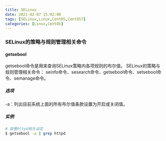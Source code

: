 ```yaml
---
title: SELinux
date: 2021-02-07 15:02:00
tags: [SELinux,Linux,CentOS,CentOS7]
categories: [Linux,CentOS]
---
```


### SELinux的策略与规则管理相关命令

#### getsebool

getsebool命令是用来查询SELinux策略内各项规则的布尔值。
SELinux的策略与规则管理相关命令：
seinfo命令、sesearch命令、getsebool命令、setsebool命令、semanage命令。

##### 选项

-a：列出目前系统上面的所有布尔值条款设置为开启或关闭值。

#####  实例

```Bash
# 查看httpd相关设定
$ getsebool -a | grep httpd

```

